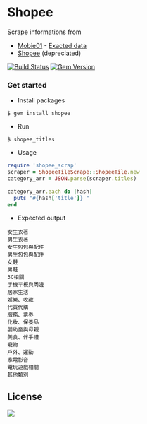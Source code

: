 Shopee
==
Scrape informations from
- [Mobie01](http://www.mobile01.com) - [Exacted data](https://github.com/lockys/Mobile01-Ruten-Scraper/blob/master/output/mobile01-category)
- [Shopee](http://shopee.tw/mobile/) (depreciated)

[![Build Status](https://travis-ci.org/Smartibuy/shopee.svg?branch=master)](https://travis-ci.org/Smartibuy/shopee)
[![Gem Version](https://badge.fury.io/rb/shopee.svg)](https://badge.fury.io/rb/shopee)

### Get started
- Install packages
```
$ gem install shopee
```

- Run
```
$ shopee_titles
```

- Usage
```ruby
require 'shopee_scrap'
scraper = ShopeeTileScrape::ShopeeTile.new
category_arr = JSON.parse(scraper.titles)

category_arr.each do |hash|
  puts "#{hash['title']} "
end
```

- Expected output
```
女生衣著 
男生衣著 
女生包包與配件 
男生包包與配件 
女鞋 
男鞋 
3C相關 
手機平板與周邊 
居家生活 
娛樂、收藏 
代買代購 
服務、票券 
化妝、保養品 
嬰幼童與母親 
美食、伴手禮 
寵物 
戶外、運動 
家電影音 
電玩遊戲相關 
其他類別 
```

## License

![](https://img.shields.io/packagist/l/doctrine/orm.svg)
